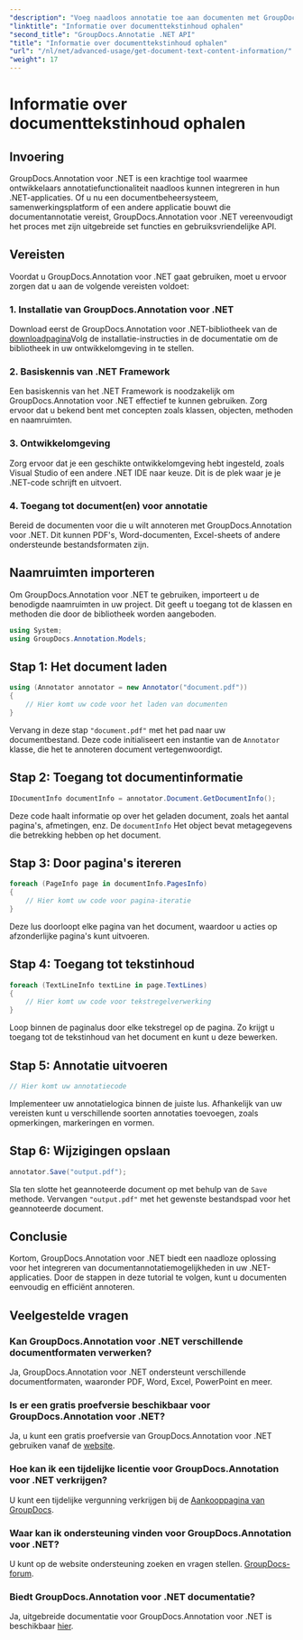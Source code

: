 ```yaml
---
"description": "Voeg naadloos annotatie toe aan documenten met GroupDocs.Annotation voor .NET. Integreer moeiteloos annotatiefunctionaliteit in uw .NET-applicaties."
"linktitle": "Informatie over documenttekstinhoud ophalen"
"second_title": "GroupDocs.Annotatie .NET API"
"title": "Informatie over documenttekstinhoud ophalen"
"url": "/nl/net/advanced-usage/get-document-text-content-information/"
"weight": 17
---
```


# Informatie over documenttekstinhoud ophalen

## Invoering
GroupDocs.Annotation voor .NET is een krachtige tool waarmee ontwikkelaars annotatiefunctionaliteit naadloos kunnen integreren in hun .NET-applicaties. Of u nu een documentbeheersysteem, samenwerkingsplatform of een andere applicatie bouwt die documentannotatie vereist, GroupDocs.Annotation voor .NET vereenvoudigt het proces met zijn uitgebreide set functies en gebruiksvriendelijke API.
## Vereisten
Voordat u GroupDocs.Annotation voor .NET gaat gebruiken, moet u ervoor zorgen dat u aan de volgende vereisten voldoet:
### 1. Installatie van GroupDocs.Annotation voor .NET
Download eerst de GroupDocs.Annotation voor .NET-bibliotheek van de [downloadpagina](https://releases.groupdocs.com/annotation/net/)Volg de installatie-instructies in de documentatie om de bibliotheek in uw ontwikkelomgeving in te stellen.
### 2. Basiskennis van .NET Framework
Een basiskennis van het .NET Framework is noodzakelijk om GroupDocs.Annotation voor .NET effectief te kunnen gebruiken. Zorg ervoor dat u bekend bent met concepten zoals klassen, objecten, methoden en naamruimten.
### 3. Ontwikkelomgeving
Zorg ervoor dat je een geschikte ontwikkelomgeving hebt ingesteld, zoals Visual Studio of een andere .NET IDE naar keuze. Dit is de plek waar je je .NET-code schrijft en uitvoert.
### 4. Toegang tot document(en) voor annotatie
Bereid de documenten voor die u wilt annoteren met GroupDocs.Annotation voor .NET. Dit kunnen PDF's, Word-documenten, Excel-sheets of andere ondersteunde bestandsformaten zijn.

## Naamruimten importeren
Om GroupDocs.Annotation voor .NET te gebruiken, importeert u de benodigde naamruimten in uw project. Dit geeft u toegang tot de klassen en methoden die door de bibliotheek worden aangeboden.
```csharp
using System;
using GroupDocs.Annotation.Models;
```
## Stap 1: Het document laden
```csharp
using (Annotator annotator = new Annotator("document.pdf"))
{
    // Hier komt uw code voor het laden van documenten
}
```
Vervang in deze stap `"document.pdf"` met het pad naar uw documentbestand. Deze code initialiseert een instantie van de `Annotator` klasse, die het te annoteren document vertegenwoordigt.
## Stap 2: Toegang tot documentinformatie
```csharp
IDocumentInfo documentInfo = annotator.Document.GetDocumentInfo();
```
Deze code haalt informatie op over het geladen document, zoals het aantal pagina's, afmetingen, enz. De `documentInfo` Het object bevat metagegevens die betrekking hebben op het document.
## Stap 3: Door pagina's itereren
```csharp
foreach (PageInfo page in documentInfo.PagesInfo)
{
    // Hier komt uw code voor pagina-iteratie
}
```
Deze lus doorloopt elke pagina van het document, waardoor u acties op afzonderlijke pagina's kunt uitvoeren.
## Stap 4: Toegang tot tekstinhoud
```csharp
foreach (TextLineInfo textLine in page.TextLines)
{
    // Hier komt uw code voor tekstregelverwerking
}
```
Loop binnen de paginalus door elke tekstregel op de pagina. Zo krijgt u toegang tot de tekstinhoud van het document en kunt u deze bewerken.
## Stap 5: Annotatie uitvoeren
```csharp
// Hier komt uw annotatiecode
```
Implementeer uw annotatielogica binnen de juiste lus. Afhankelijk van uw vereisten kunt u verschillende soorten annotaties toevoegen, zoals opmerkingen, markeringen en vormen.
## Stap 6: Wijzigingen opslaan
```csharp
annotator.Save("output.pdf");
```
Sla ten slotte het geannoteerde document op met behulp van de `Save` methode. Vervangen `"output.pdf"` met het gewenste bestandspad voor het geannoteerde document.

## Conclusie
Kortom, GroupDocs.Annotation voor .NET biedt een naadloze oplossing voor het integreren van documentannotatiemogelijkheden in uw .NET-applicaties. Door de stappen in deze tutorial te volgen, kunt u documenten eenvoudig en efficiënt annoteren.
## Veelgestelde vragen
### Kan GroupDocs.Annotation voor .NET verschillende documentformaten verwerken?
Ja, GroupDocs.Annotation voor .NET ondersteunt verschillende documentformaten, waaronder PDF, Word, Excel, PowerPoint en meer.
### Is er een gratis proefversie beschikbaar voor GroupDocs.Annotation voor .NET?
Ja, u kunt een gratis proefversie van GroupDocs.Annotation voor .NET gebruiken vanaf de [website](https://releases.groupdocs.com/).
### Hoe kan ik een tijdelijke licentie voor GroupDocs.Annotation voor .NET verkrijgen?
U kunt een tijdelijke vergunning verkrijgen bij de [Aankooppagina van GroupDocs](https://purchase.groupdocs.com/temporary-license/).
### Waar kan ik ondersteuning vinden voor GroupDocs.Annotation voor .NET?
U kunt op de website ondersteuning zoeken en vragen stellen. [GroupDocs-forum](https://forum.groupdocs.com/c/annotation/10).
### Biedt GroupDocs.Annotation voor .NET documentatie?
Ja, uitgebreide documentatie voor GroupDocs.Annotation voor .NET is beschikbaar [hier](https://tutorials.groupdocs.com/annotation/net/).